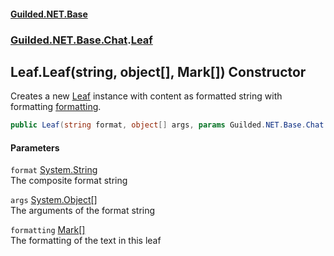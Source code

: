 
#### [Guilded.NET.Base](Guilded_NET_Base 'Guilded_NET_Base')
### [Guilded.NET.Base.Chat](Guilded_NET_Base#Guilded_NET_Base_Chat 'Guilded.NET.Base.Chat').[Leaf](Leaf 'Guilded.NET.Base.Chat.Leaf')
## Leaf.Leaf(string, object[], Mark[]) Constructor
Creates a new [Leaf](Leaf 'Guilded.NET.Base.Chat.Leaf') instance with content as formatted string with formatting [formatting](Leaf_Leaf(string_object___Mark__)#Guilded_NET_Base_Chat_Leaf_Leaf(string_object___Guilded_NET_Base_Chat_Mark__)_formatting 'Guilded.NET.Base.Chat.Leaf.Leaf(string, object[], Guilded.NET.Base.Chat.Mark[]).formatting').  
```csharp
public Leaf(string format, object[] args, params Guilded.NET.Base.Chat.Mark[] formatting);
```

#### Parameters
<a name='Guilded_NET_Base_Chat_Leaf_Leaf(string_object___Guilded_NET_Base_Chat_Mark__)_format'></a>
`format` [System.String](https://docs.microsoft.com/en-us/dotnet/api/System.String 'System.String')  
The composite format string
  
<a name='Guilded_NET_Base_Chat_Leaf_Leaf(string_object___Guilded_NET_Base_Chat_Mark__)_args'></a>
`args` [System.Object](https://docs.microsoft.com/en-us/dotnet/api/System.Object 'System.Object')[[]](https://docs.microsoft.com/en-us/dotnet/api/System.Array 'System.Array')  
The arguments of the format string
  
<a name='Guilded_NET_Base_Chat_Leaf_Leaf(string_object___Guilded_NET_Base_Chat_Mark__)_formatting'></a>
`formatting` [Mark](Mark 'Guilded.NET.Base.Chat.Mark')[[]](https://docs.microsoft.com/en-us/dotnet/api/System.Array 'System.Array')  
The formatting of the text in this leaf
  
